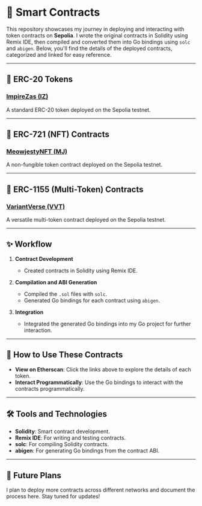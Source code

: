 # 📜 Smart Contracts

This repository showcases my journey in deploying and interacting with token contracts on **Sepolia**. I wrote the original contracts in Solidity using Remix IDE, then compiled and converted them into Go bindings using `solc` and `abigen`. Below, you'll find the details of the deployed contracts, categorized and linked for easy reference.

---

## 🔹 ERC-20 Tokens  
### [ImpireZas (IZ)](https://sepolia.etherscan.io/token/0x8a3ed52ab81eebdb99a3205a52e5fbf692cb416e)  
A standard ERC-20 token deployed on the Sepolia testnet.

---

## 🔸 ERC-721 (NFT) Contracts  
### [MeowjestyNFT (MJ)](https://sepolia.etherscan.io/token/0x2163138fad4ad344269fb373359ac43e32967a42)  
A non-fungible token contract deployed on the Sepolia testnet.

---

## 🔺 ERC-1155 (Multi-Token) Contracts  
### [VariantVerse (VVT)](https://sepolia.etherscan.io/token/0x759d5e77ea5ae00614c93fa531e5b22797aef8fd)  
A versatile multi-token contract deployed on the Sepolia testnet.

---

## ✨ Workflow

1. **Contract Development**  
   - Created contracts in Solidity using Remix IDE.

2. **Compilation and ABI Generation**  
   - Compiled the `.sol` files with `solc`.  
   - Generated Go bindings for each contract using `abigen`.

3. **Integration**  
   - Integrated the generated Go bindings into my Go project for further interaction.

---

## 🌟 How to Use These Contracts  

- **View on Etherscan**: Click the links above to explore the details of each token.  
- **Interact Programmatically**: Use the Go bindings to interact with the contracts programmatically.

---

## 🛠️ Tools and Technologies  

- **Solidity**: Smart contract development.  
- **Remix IDE**: For writing and testing contracts.  
- **solc**: For compiling Solidity contracts.  
- **abigen**: For generating Go bindings from the contract ABI.

---

## 🚀 Future Plans  
I plan to deploy more contracts across different networks and document the process here. Stay tuned for updates!
